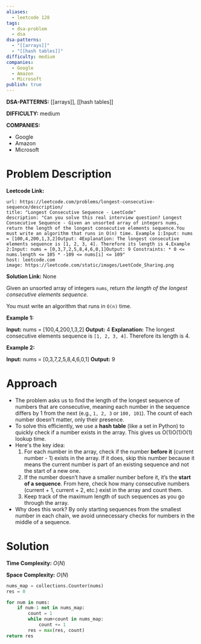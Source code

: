 ```yaml
---
aliases:
  - leetcode 128
tags:
  - dsa-problem
  - dsa
dsa-patterns:
  - "[[arrays]]"
  - "[[hash tables]]"
difficulty: medium
companies:
  - Google
  - Amazon
  - Microsoft
publish: true
---
```


**DSA-PATTERNS:** [[arrays]], [[hash tables]]

**DIFFICULTY:** medium

**COMPANIES:**
- Google
- Amazon
- Microsoft

# Problem Description

**Leetcode Link:**

```cardlink
url: https://leetcode.com/problems/longest-consecutive-sequence/description/
title: "Longest Consecutive Sequence - LeetCode"
description: "Can you solve this real interview question? Longest Consecutive Sequence - Given an unsorted array of integers nums, return the length of the longest consecutive elements sequence.You must write an algorithm that runs in O(n) time. Example 1:Input: nums = [100,4,200,1,3,2]Output: 4Explanation: The longest consecutive elements sequence is [1, 2, 3, 4]. Therefore its length is 4.Example 2:Input: nums = [0,3,7,2,5,8,4,6,0,1]Output: 9 Constraints: * 0 <= nums.length <= 105 * -109 <= nums[i] <= 109"
host: leetcode.com
image: https://leetcode.com/static/images/LeetCode_Sharing.png
```

**Solution Link:** None

Given an unsorted array of integers `nums`, return _the length of the longest consecutive elements sequence._

You must write an algorithm that runs in `O(n)` time.

**Example 1:**

**Input:** nums = [100,4,200,1,3,2]
**Output:** 4
**Explanation:** The longest consecutive elements sequence is `[1, 2, 3, 4]`. Therefore its length is 4.

**Example 2:**

**Input:** nums = [0,3,7,2,5,8,4,6,0,1]
**Output:** 9

# Approach
- The problem asks us to find the length of the longest sequence of numbers that are consecutive, meaning each number in the sequence differs by 1 from the next (e.g., `1, 2, 3` or `100, 101`). The count of each number doesn’t matter, only their presence.
- To solve this efficiently, we use a **hash table** (like a set in Python) to quickly check if a number exists in the array. This gives us O(1)O(1)O(1) lookup time.
- Here's the key idea:
    1. For each number in the array, check if the number **before it** (current number - 1) exists in the array. If it does, skip this number because it means the current number is part of an existing sequence and not the start of a new one.
    2. If the number doesn’t have a smaller number before it, it’s the **start of a sequence**. From here, check how many consecutive numbers (current + 1, current + 2, etc.) exist in the array and count them.
    3. Keep track of the maximum length of such sequences as you go through the array.
- Why does this work? By only starting sequences from the smallest number in each chain, we avoid unnecessary checks for numbers in the middle of a sequence.

# Solution 

**Time Complexity:** $O(N)$

**Space Complexity:** $O(N)$

```python
nums_map = collections.Counter(nums)
res = 0

for num in nums:
	if num-1 not in nums_map:
		count = 1
		while num+count in nums_map:
			count += 1
		res = max(res, count)
return res
```